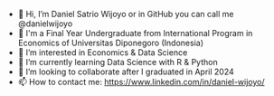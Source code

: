 - 👋 Hi, I’m Daniel Satrio Wijoyo or in GitHub you can call me @danielwijoyo
- 👋 I'm a Final Year Undergraduate from International Program in Economics of Universitas Diponegoro (Indonesia)
- 👀 I’m interested in Economics & Data Science
- 🌱 I’m currently learning Data Science with R & Python
- 💞️ I’m looking to collaborate after I graduated in April 2024
- 📫 How to contact me: https://www.linkedin.com/in/daniel-wijoyo/

<!---
danielwijoyo/danielwijoyo is a ✨ special ✨ repository because its `README.md` (this file) appears on your GitHub profile.
You can click the Preview link to take a look at your changes.
--->
